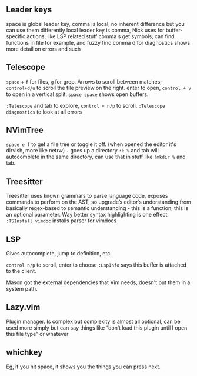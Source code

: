 ## Leader keys

space is global leader key, comma is local, no inherent difference but you can use them differently
local leader key is comma, Nick uses for buffer-specific actions, like LSP related stuff
comma s get symbols, can find functions in file for example, and fuzzy find
comma d for diagnostics shows more detail on errors and such

## Telescope

`space` + `f` for files, `g` for grep. Arrows to scroll between matches; `control+d/u` to scroll the file preview on the right.
enter to open, `control + v` to open in a vertical split.
`space space` shows open buffers.

`:Telescope` and tab to explore, `control + n/p` to scroll.
`:Telescope diagnostics` to look at all errors

## NVimTree

`space e f` to get a file tree or toggle it off. (when opened the editor it's dirvish, more like netrw)
`-` goes up a directory
`:e %` and tab will autocomplete in the same directory, can use that in stuff like `!mkdir %` and tab.

## Treesitter

Treesitter uses known grammars to parse language code, exposes commands to perform on the AST, so upgrade’s editor’s understanding from basically regex-based to semantic understanding - this is a function, this is an optional parameter. Way better syntax highlighting is one effect. `:TSInstall vimdoc` installs parser for vimdocs

## LSP

Gives autocomplete, jump to definition, etc.

`control n/p` to scroll, enter to choose
`:LspInfo` says this buffer is attached to the client.

Mason got the external dependencies that Vim needs, doesn't put them in a system path.

## Lazy.vim

Plugin manager.
Is complex but complexity is almost all optional, can be used more simply but can say things like “don’t load this plugin until I open this file type” or whatever

## whichkey

Eg, if you hit space, it shows you the things you can press next.
